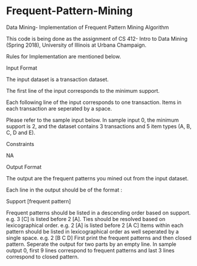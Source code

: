 # Frequent-Pattern-Mining
Data Mining- Implementation of Frequent Pattern Mining Algorithm

This code is being done as the assignment of CS 412- Intro to Data Mining (Spring 2018), University of Illinois at Urbana Champaign.

Rules for Implementation are mentioned below.

Input Format

The input dataset is a transaction dataset.

The first line of the input corresponds to the minimum support.

Each following line of the input corresponds to one transaction. Items in each transaction are seperated by a space.

Please refer to the sample input below. In sample input 0, the minimum support is 2, and the dataset contains 3 transactions and 5 item types (A, B, C, D and E).

Constraints

NA

Output Format

The output are the frequent patterns you mined out from the input dataset.

Each line in the output should be of the format :

Support [frequent pattern]

Frequent patterns should be listed in a descending order based on support. e.g. 3 [C] is listed before 2 [A].
Ties should be resolved based on lexicographical order. e.g. 2 [A] is listed before 2 [A C]
Items within each pattern should be listed in lexicographical order as well seperated by a single space. e.g. 2 [B C D]
First print the frequent patterns and then closed pattern. Seperate the output for two parts by an empty line. In sample output 0, first 9 lines correspond to frequent patterns and last 3 lines correspond to closed pattern.
